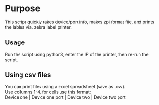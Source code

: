 # Purpose
This script quickly takes device/port info, makes zpl format file, and prints the lables via. zebra label printer.

## Usage
Run the script using python3, enter the IP of the printer, then re-run the script.

## Using csv files
You can print files using a excel spreadsheet (save as .csv).  
Use collumns 1-4, for cells use this format:  
Device one | Device one port | Device two | Device two port
